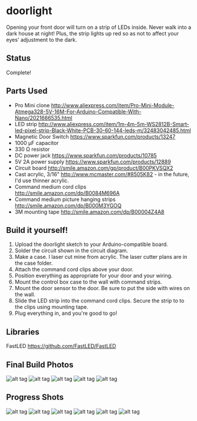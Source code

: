 # doorlight
Opening your front door will turn on a strip of LEDs inside. Never walk into a dark house at night! Plus, the strip lights up red so as not to affect your eyes' adjustment to the dark.

## Status
Complete!

## Parts Used
- Pro Mini clone http://www.aliexpress.com/item/Pro-Mini-Module-Atmega328-5V-16M-For-Arduino-Compatible-With-Nano/2021666535.html
- LED strip http://www.aliexpress.com/item/1m-4m-5m-WS2812B-Smart-led-pixel-strip-Black-White-PCB-30-60-144-leds-m/32483042485.html
- Magnetic Door Switch https://www.sparkfun.com/products/13247
- 1000 μF capacitor
- 330 Ω resistor
- DC power jack https://www.sparkfun.com/products/10785
- 5V 2A power supply https://www.sparkfun.com/products/12889
- Circuit board http://smile.amazon.com/gp/product/B00PKVSQX2
- Cast acrylic, 3/16" http://www.mcmaster.com/#8505K82 - in the future, I'd use thinner acrylic.
- Command medium cord clips http://smile.amazon.com/dp/B0084M696A
- Command medium picture hanging strips http://smile.amazon.com/dp/B000M3YGOQ
- 3M mounting tape http://smile.amazon.com/dp/B00004Z4A8

## Build it yourself!

1. Upload the doorlight sketch to your Arduino-compatible board.
2. Solder the circuit shown in the circuit diagram.
3. Make a case. I laser cut mine from acrylic. The laser cutter plans are in the case folder.
4. Attach the command cord clips above your door.
5. Position everything as appropriate for your door and your wiring.
6. Mount the control box case to the wall with command strips.
7. Mount the door sensor to the door. Be sure to put the side with wires on the wall.
8. Slide the LED strip into the command cord clips. Secure the strip to to the clips using mounting tape.
9. Plug everything in, and you're good to go!

## Libraries
FastLED https://github.com/FastLED/FastLED

## Final Build Photos
![alt tag](https://github.com/lizcorson/doorlight/blob/master/photos/finalbuild/door-lit-in-dark.jpg)
![alt tag](https://github.com/lizcorson/doorlight/blob/master/photos/finalbuild/door-lit.jpg)
![alt tag](https://github.com/lizcorson/doorlight/blob/master/photos/finalbuild/full-door.jpg)
![alt tag](https://github.com/lizcorson/doorlight/blob/master/photos/finalbuild/strip-mount.jpg)
![alt tag](https://github.com/lizcorson/doorlight/blob/master/photos/finalbuild/box-and-sensor.jpg)

## Progress Shots
![alt tag](https://github.com/lizcorson/doorlight/blob/master/photos/electronics-in-case-1.jpg)
![alt tag](https://github.com/lizcorson/doorlight/blob/master/photos/electronics-in-case-2.jpg)
![alt tag](https://github.com/lizcorson/doorlight/blob/master/photos/mar24-2.jpg)
![alt tag](https://github.com/lizcorson/doorlight/blob/master/photos/mar24-1.jpg)
![alt tag](https://github.com/lizcorson/doorlight/blob/master/photos/mar16.jpg)
![alt tag](https://github.com/lizcorson/doorlight/blob/master/photos/mar19.jpg)
